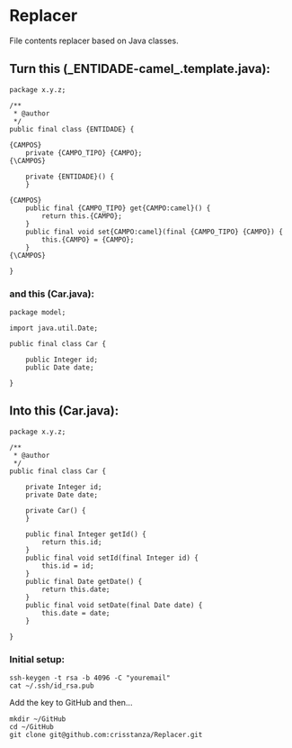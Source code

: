 # Replacer
File contents replacer based on Java classes.


## Turn this (\_ENTIDADE-camel\_.template.java):

	package x.y.z;

	/**
	 * @author
	 */
	public final class {ENTIDADE} {

	{CAMPOS}
		private {CAMPO_TIPO} {CAMPO};
	{\CAMPOS}

		private {ENTIDADE}() {
		}

	{CAMPOS}
		public final {CAMPO_TIPO} get{CAMPO:camel}() {
			return this.{CAMPO};
		}
		public final void set{CAMPO:camel}(final {CAMPO_TIPO} {CAMPO}) {
			this.{CAMPO} = {CAMPO};
		}
	{\CAMPOS}

	}

### and this (Car.java):

	package model;

	import java.util.Date;

	public final class Car {

		public Integer id;
		public Date date;

	}

## Into this (Car.java):

	package x.y.z;

	/**
	 * @author 
	 */
	public final class Car {

		private Integer id;
		private Date date;

		private Car() {
		}

		public final Integer getId() {
			return this.id;
		}
		public final void setId(final Integer id) {
			this.id = id;
		}
		public final Date getDate() {
			return this.date;
		}
		public final void setDate(final Date date) {
			this.date = date;
		}

	}

### Initial setup:

	ssh-keygen -t rsa -b 4096 -C "youremail"
	cat ~/.ssh/id_rsa.pub

Add the key to GitHub and then...

	mkdir ~/GitHub
	cd ~/GitHub
	git clone git@github.com:crisstanza/Replacer.git

